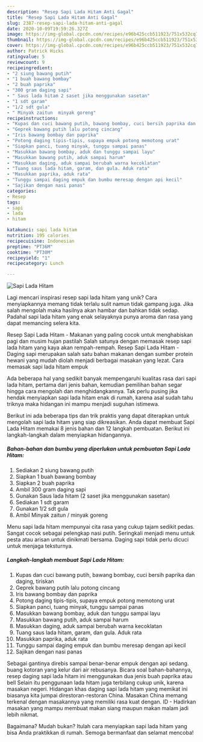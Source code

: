 ```yaml
---
description: "Resep Sapi Lada Hitam Anti Gagal"
title: "Resep Sapi Lada Hitam Anti Gagal"
slug: 2387-resep-sapi-lada-hitam-anti-gagal
date: 2020-10-09T19:59:26.327Z
image: https://img-global.cpcdn.com/recipes/e96b425ccb511923/751x532cq70/sapi-lada-hitam-foto-resep-utama.jpg
thumbnail: https://img-global.cpcdn.com/recipes/e96b425ccb511923/751x532cq70/sapi-lada-hitam-foto-resep-utama.jpg
cover: https://img-global.cpcdn.com/recipes/e96b425ccb511923/751x532cq70/sapi-lada-hitam-foto-resep-utama.jpg
author: Patrick Hicks
ratingvalue: 5
reviewcount: 9
recipeingredient:
- "2 siung bawang putih"
- "1 buah bawang bombay"
- "2 buah paprika"
- "300 gram daging sapi"
- " Saus lada hitam 2 saset jika menggunakan sasetan"
- "1 sdt garam"
- "1/2 sdt gula"
- " Minyak zaitun  minyak goreng"
recipeinstructions:
- "Kupas dan cuci bawang putih, bawang bombay, cuci bersih paprika dan daging, tiriskan"
- "Geprek bawang putih lalu potong cincang"
- "Iris bawang bombay dan paprika"
- "Potong daging tipis-tipis, supaya empuk potong memotong urat"
- "Siapkan panci, tuang minyak, tunggu sampai panas"
- "Masukkan bawang bombay, aduk dan tunggu sampai layu"
- "Masukkan bawang putih, aduk sampai harum"
- "Masukkan daging, aduk sampai berubah warna kecoklatan"
- "Tuang saus lada hitam, garam, dan gula. Aduk rata"
- "Masukkan paprika, aduk rata"
- "Tunggu sampai daging empuk dan bumbu meresap dengan api kecil"
- "Sajikan dengan nasi panas"
categories:
- Resep
tags:
- sapi
- lada
- hitam

katakunci: sapi lada hitam 
nutrition: 195 calories
recipecuisine: Indonesian
preptime: "PT36M"
cooktime: "PT30M"
recipeyield: "1"
recipecategory: Lunch

---
```



![Sapi Lada Hitam](https://img-global.cpcdn.com/recipes/e96b425ccb511923/751x532cq70/sapi-lada-hitam-foto-resep-utama.jpg)

Lagi mencari inspirasi resep sapi lada hitam yang unik? Cara menyiapkannya memang tidak terlalu sulit namun tidak gampang juga. Jika salah mengolah maka hasilnya akan hambar dan bahkan tidak sedap. Padahal sapi lada hitam yang enak selayaknya punya aroma dan rasa yang dapat memancing selera kita.

Resep Sapi Lada Hitam - Makanan yang paling cocok untuk menghabiskan pagi dan musim hujan pastilah Salah satunya dengan memasak resep sapi lada hitam yang kaya akan rempah-rempah. Resep Sapi Lada Hitam - Daging sapi merupakan salah satu bahan makanan dengan sumber protein hewani yang mudah diolah menjadi berbagai masakan yang lezat. Cara memasak sapi lada hitam empuk

Ada beberapa hal yang sedikit banyak mempengaruhi kualitas rasa dari sapi lada hitam, pertama dari jenis bahan, kemudian pemilihan bahan segar hingga cara mengolah dan menghidangkannya. Tak perlu pusing jika hendak menyiapkan sapi lada hitam enak di rumah, karena asal sudah tahu triknya maka hidangan ini mampu menjadi suguhan istimewa.


Berikut ini ada beberapa tips dan trik praktis yang dapat diterapkan untuk mengolah sapi lada hitam yang siap dikreasikan. Anda dapat membuat Sapi Lada Hitam memakai 8 jenis bahan dan 12 langkah pembuatan. Berikut ini langkah-langkah dalam menyiapkan hidangannya.

<!--inarticleads1-->

##### Bahan-bahan dan bumbu yang diperlukan untuk pembuatan Sapi Lada Hitam:

1. Sediakan 2 siung bawang putih
1. Siapkan 1 buah bawang bombay
1. Siapkan 2 buah paprika
1. Ambil 300 gram daging sapi
1. Gunakan  Saus lada hitam (2 saset jika menggunakan sasetan)
1. Sediakan 1 sdt garam
1. Gunakan 1/2 sdt gula
1. Ambil  Minyak zaitun / minyak goreng


Menu sapi lada hitam mempunyai cita rasa yang cukup tajam sedikit pedas. Sangat cocok sebagai pelengkap nasi putih. Seringkali menjadi menu untuk pesta atau arisan untuk dinikmati bersama. Daging sapi tidak perlu dicuci untuk menjaga teksturnya. 

<!--inarticleads2-->

##### Langkah-langkah membuat Sapi Lada Hitam:

1. Kupas dan cuci bawang putih, bawang bombay, cuci bersih paprika dan daging, tiriskan
1. Geprek bawang putih lalu potong cincang
1. Iris bawang bombay dan paprika
1. Potong daging tipis-tipis, supaya empuk potong memotong urat
1. Siapkan panci, tuang minyak, tunggu sampai panas
1. Masukkan bawang bombay, aduk dan tunggu sampai layu
1. Masukkan bawang putih, aduk sampai harum
1. Masukkan daging, aduk sampai berubah warna kecoklatan
1. Tuang saus lada hitam, garam, dan gula. Aduk rata
1. Masukkan paprika, aduk rata
1. Tunggu sampai daging empuk dan bumbu meresap dengan api kecil
1. Sajikan dengan nasi panas


Sebagai gantinya direbis sampai benar-benar empuk dengan api sedang. buang kotoran yang kelur dari air rebusanya. Bicara soal bahan-bahannya, resep daging sapi lada hitam ini menggunakan dua jenis buah paprika atau bell Selain itu penggunaan lada hitam juga terbilang cukup unik, karena masakan negeri. Hidangan khas daging sapi lada hitam yang memikat ini biasanya kita jumpai direstoran-restoran China. Masakan China memang terkenal dengan masakannya yang memiliki rasa kuat dengan. ID - Hadirkan masakan yang mampu membuat makan siang maupun makan malam jadi lebih nikmat. 

Bagaimana? Mudah bukan? Itulah cara menyiapkan sapi lada hitam yang bisa Anda praktikkan di rumah. Semoga bermanfaat dan selamat mencoba!

